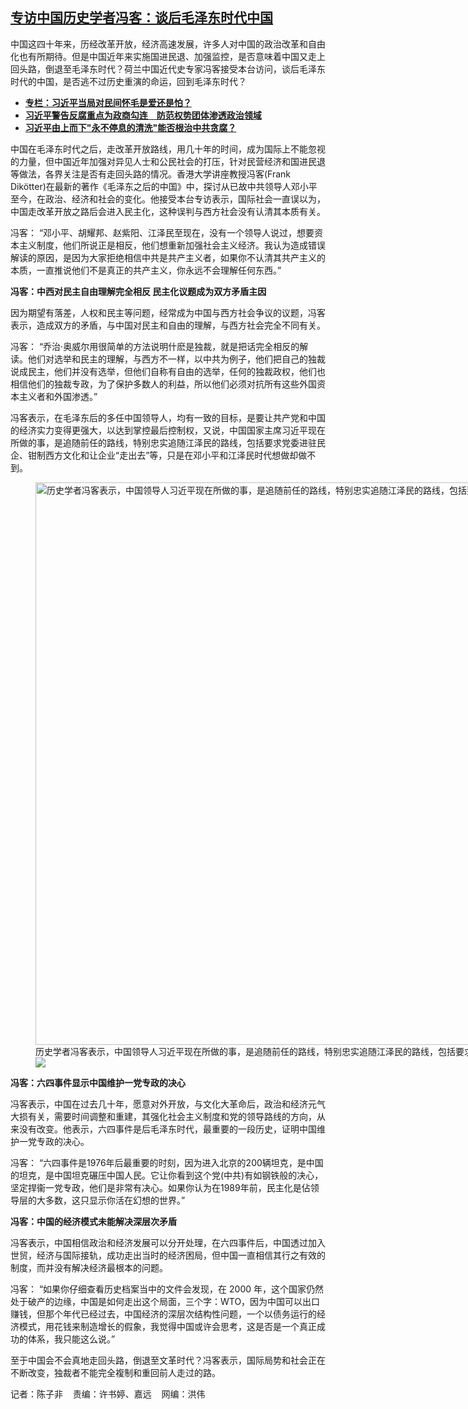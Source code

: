 <!--1708358520000-->
[专访中国历史学者冯客：谈后毛泽东时代中国](https://www.rfa.org/mandarin/yataibaodao/zhengzhi/ec-02192024104644.html)
------

<p><span style="font-weight: 400;">中国这四十年来，历经改革开放，经济高速发展，许多人对中国的政治改革和自由化也有所期待。但是中国近年来实施国进民退、加强监控，是否意味着中国又走上回头路，倒退至毛泽东时代？荷兰中国近代史专家冯客接受本台访问，谈后毛泽东时代的中国，是否逃不过历史重演的命运，回到毛泽东时代？</span></p><ul><li><a href="https://www.rfa.org/mandarin/zhuanlan/yehuazhongnanhai/gx-01012024122942.html"><strong>专栏：习近平当局对民间怀毛是爱还是怕？</strong></a></li><li><strong><a href="https://www.rfa.org/mandarin/yataibaodao/zhengzhi/gt1-01092024095816.html">习近平警告反腐重点为政商勾连　防范权势团体渗透政治领域</a></strong></li><li><strong><a href="https://www.rfa.org/mandarin/zhuanlan/yehuazhongnanhai/gx-01012024122942.html">习近平由上而下"永不停息的清洗"能否根治中共贪腐？</a></strong></li></ul><p><span style="font-weight: 400;">中国在毛泽东时代之后，走改革开放路线，用几十年的时间，成为国际上不能忽视的力量，但中国近年加强对异见人士和公民社会的打压，针对民营经济和国进民退等做法，各界关注是否有走回头路的情况。香港大学讲座教授冯客(Frank Dikötter)在最新的著作《毛泽东之后的中国》中，探讨从已故中共领导人邓小平至今，在政治、经济和社会的变化。他接受本台专访表示，国际社会一直误以为，中国走改革开放之路后会进入民主化，这种误判与西方社会没有认清其本质有关。</span></p><p><span style="font-weight: 400;">冯客： “邓小平、胡耀邦、赵紫阳、江泽民至现在，没有一个领导人说过，想要资本主义制度，他们所说正是相反，他们想重新加强社会主义经济。我认为造成错误解读的原因，是因为大家拒绝相信中共是共产主义者，如果你不认清其共产主义的本质，一直推说他们不是真正的共产主义，你永远不会理解任何东西。” </span></p><p><b>冯客：中西对民主自由理解完全相反 民主化议题成为双方矛盾主因</b></p><p><span style="font-weight: 400;">因为期望有落差，人权和民主等问题，经常成为中国与西方社会争议的议题，冯客表示，造成双方的矛盾，与中国对民主和自由的理解，与西方社会完全不同有关。</span></p><p><span style="font-weight: 400;">冯客： “乔治·奥威尔用很简单的方法说明什麽是独裁，就是把话完全相反的解读。他们对选举和民主的理解，与西方不一样，以中共为例子，他们把自己的独裁说成民主，他们并没有选举，但他们自称有自由的选举，任何的独裁政权，他们也相信他们的独裁专政，为了保护多数人的利益，所以他们必须对抗所有这些外国资本主义者和外国渗透。” </span></p><p><span style="font-weight: 400;">冯客表示，在毛泽东后的多任中国领导人，均有一致的目标，是要让共产党和中国的经济实力变得更强大，以达到掌控最后控制权，又说，中国国家主席习近平现在所做的事，是追随前任的路线，特别忠实追随江泽民的路线，包括要求党委进驻民企、钳制西方文化和让企业“走出去”等，只是在邓小平和江泽民时代想做却做不到。</span></p><p><span style="font-weight: 400;"><figure class="image-richtext image-inline captioned" style="width:1350px;"><img alt='历史学者冯客表示，中国领导人习近平现在所做的事，是追随前任的路线，特别忠实追随江泽民的路线，包括要求党委进驻民企、钳制西方文化和让企业"走出去"等。（Xinhua via AP）' height="900" src="https://www.rfa.org/mandarin/yataibaodao/zhengzhi/ec-02192024104644.html/ap24039591717537.jpg/@@images/869229a0-a25f-4c45-95d6-29006148d7e8.jpeg" title="AP24039591717537.jpg" width="1350"/><figcaption class="image-caption">历史学者冯客表示，中国领导人习近平现在所做的事，是追随前任的路线，特别忠实追随江泽民的路线，包括要求党委进驻民企、钳制西方文化和让企业"走出去"等。（Xinhua via AP）</figcaption><small></small><div id="zoomattribute"><a data-caption='历史学者冯客表示，中国领导人习近平现在所做的事，是追随前任的路线，特别忠实追随江泽民的路线，包括要求党委进驻民企、钳制西方文化和让企业"走出去"等。（Xinhua via AP）' data-fancybox="" href="https://www.rfa.org/mandarin/yataibaodao/zhengzhi/ec-02192024104644.html/ap24039591717537.jpg" id="single_image" title='历史学者冯客表示，中国领导人习近平现在所做的事，是追随前任的路线，特别忠实追随江泽民的路线，包括要求党委进驻民企、钳制西方文化和让企业"走出去"等。（Xinhua via AP）'><img src="/++plone++rfa-resources/img/icon-zoom.png"/></a></div></figure></span></p><p><b>冯客：六四事件显示中国维护一党专政的决心</b></p><p><span style="font-weight: 400;">冯客表示，中国在过去几十年，愿意对外开放，与文化大革命后，政治和经济元气大损有关，需要时间调整和重建，其强化社会主义制度和党的领导路线的方向，从来没有改变。他表示，六四事件是后毛泽东时代，最重要的一段历史，证明中国维护一党专政的决心。</span></p><p><span style="font-weight: 400;">冯客： “六四事件是1976年后最重要的时刻，因为进入北京的200辆坦克，是中国的坦克，是中国坦克碾压中国人民。它让你看到这个党(中共)有如钢铁般的决心，坚定捍衞一党专政，他们是非常有决心。如果你认为在1989年前，民主化是佔领导层的大多数，这只显示你活在幻想的世界。”</span></p><p><b>冯客：中国的经济模式未能解决深层次矛盾</b></p><p><span style="font-weight: 400;">冯客表示，中国相信政治和经济发展可以分开处理，在六四事件后，中国透过加入世贸，经济与国际接轨，成功走出当时的经济困局，但中国一直相信其行之有效的制度，而并没有解决经济最根本的问题。</span></p><p><span style="font-weight: 400;">冯客： “如果你仔细查看历史档案当中的文件会发现，在 2000 年，这个国家仍然处于破产的边缘，中国是如何走出这个局面，三个字：WTO，因为中国可以出口赚钱，但那个年代已经过去，中国经济的深层次结构性问题，一个以债务运行的经济模式，用花钱来制造增长的假象，我觉得中国或许会思考，这是否是一个真正成功的体系，我只能这么说。”</span></p><p><span style="font-weight: 400;">至于中国会不会真地走回头路，倒退至文革时代？冯客表示，国际局势和社会正在不断改变，独裁者不能完全複制和重回前人走过的路。</span></p><p><span style="font-weight: 400;">记者：陈子非    责编：许书婷、嘉远    网编：洪伟<br/></span></p>
